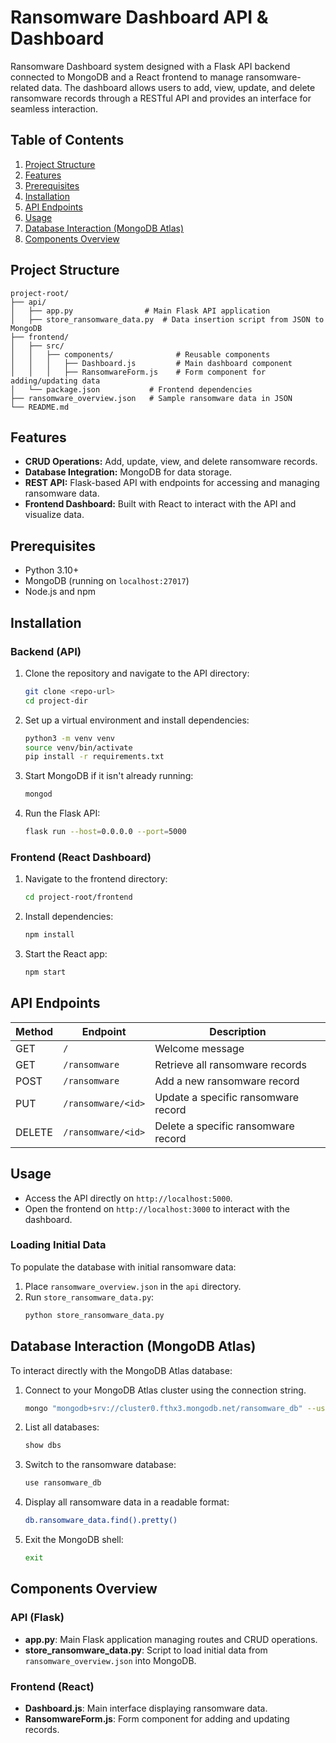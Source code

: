 # Ransomware Dashboard API & Dashboard

Ransomware Dashboard system designed with a Flask API backend connected to MongoDB and a React frontend to manage ransomware-related data. The dashboard allows users to add, view, update, and delete ransomware records through a RESTful API and provides an interface for seamless interaction.

## Table of Contents

1. [Project Structure](#project-structure)
2. [Features](#features)
3. [Prerequisites](#prerequisites)
4. [Installation](#installation)
5. [API Endpoints](#api-endpoints)
6. [Usage](#usage)
7. [Database Interaction (MongoDB Atlas)](#database-interaction-mongodb-atlas)
8. [Components Overview](#components-overview)

## Project Structure

```plaintext
project-root/
├── api/
│   ├── app.py                # Main Flask API application
│   ├── store_ransomware_data.py  # Data insertion script from JSON to MongoDB
├── frontend/
│   ├── src/
│   │   ├── components/              # Reusable components
│   │   │   ├── Dashboard.js         # Main dashboard component
│   │   │   ├── RansomwareForm.js    # Form component for adding/updating data
│   └── package.json           # Frontend dependencies
├── ransomware_overview.json   # Sample ransomware data in JSON
└── README.md
```

## Features

- **CRUD Operations:** Add, update, view, and delete ransomware records.
- **Database Integration:** MongoDB for data storage.
- **REST API:** Flask-based API with endpoints for accessing and managing ransomware data.
- **Frontend Dashboard:** Built with React to interact with the API and visualize data.

## Prerequisites

- Python 3.10+
- MongoDB (running on `localhost:27017`)
- Node.js and npm

## Installation

### Backend (API)

1. Clone the repository and navigate to the API directory:
   ```bash
   git clone <repo-url>
   cd project-dir
   ```

2. Set up a virtual environment and install dependencies:
   ```bash
   python3 -m venv venv
   source venv/bin/activate
   pip install -r requirements.txt
   ```

3. Start MongoDB if it isn't already running:
   ```bash
   mongod
   ```

4. Run the Flask API:
   ```bash
   flask run --host=0.0.0.0 --port=5000
   ```

### Frontend (React Dashboard)

1. Navigate to the frontend directory:
   ```bash
   cd project-root/frontend
   ```

2. Install dependencies:
   ```bash
   npm install
   ```

3. Start the React app:
   ```bash
   npm start
   ```

## API Endpoints

| Method | Endpoint                | Description                         |
|--------|--------------------------|-------------------------------------|
| GET    | `/`                     | Welcome message                     |
| GET    | `/ransomware`           | Retrieve all ransomware records     |
| POST   | `/ransomware`           | Add a new ransomware record         |
| PUT    | `/ransomware/<id>`      | Update a specific ransomware record |
| DELETE | `/ransomware/<id>`      | Delete a specific ransomware record |

## Usage

- Access the API directly on `http://localhost:5000`.
- Open the frontend on `http://localhost:3000` to interact with the dashboard.

### Loading Initial Data

To populate the database with initial ransomware data:

1. Place `ransomware_overview.json` in the `api` directory.
2. Run `store_ransomware_data.py`:
   ```bash
   python store_ransomware_data.py
   ```

## Database Interaction (MongoDB Atlas)

To interact directly with the MongoDB Atlas database:

1. Connect to your MongoDB Atlas cluster using the connection string.
   ```bash
   mongo "mongodb+srv://cluster0.fthx3.mongodb.net/ransomware_db" --username nensi --password <password>
   ```

2. List all databases:
   ```bash
   show dbs
   ```

3. Switch to the ransomware database:
   ```bash
   use ransomware_db
   ```

4. Display all ransomware data in a readable format:
   ```bash
   db.ransomware_data.find().pretty()
   ```

5. Exit the MongoDB shell:
   ```bash
   exit
   ```

## Components Overview

### API (Flask)

- **app.py**: Main Flask application managing routes and CRUD operations.
- **store_ransomware_data.py**: Script to load initial data from `ransomware_overview.json` into MongoDB.

### Frontend (React)

- **Dashboard.js**: Main interface displaying ransomware data.
- **RansomwareForm.js**: Form component for adding and updating records.
```

